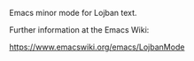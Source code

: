 Emacs minor mode for Lojban text.

Further information at the Emacs Wiki:

https://www.emacswiki.org/emacs/LojbanMode


